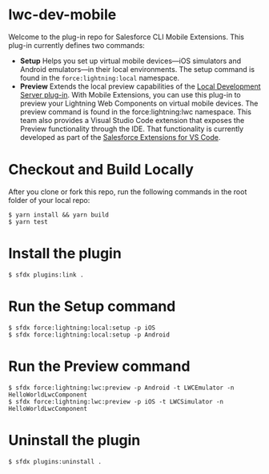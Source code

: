 # lwc-dev-mobile
Welcome to the plug-in repo for Salesforce CLI Mobile Extensions. This plug-in currently defines two commands:
* __Setup__
Helps you set up virtual mobile devices—iOS simulators and Android emulators—in their local environments. The setup command is found in the ```force:lightning:local``` namespace.
* __Preview__
Extends the local preview capabilities of the [Local Development Server plug-in](https://developer.salesforce.com/tools/vscode/en/lwc/localdev/). With Mobile Extensions, you can use this plug-in to preview your Lightning Web Components on virtual mobile devices. The preview command is found in the force:lightning:lwc namespace.
This team also provides a Visual Studio Code extension that exposes the Preview functionality through the IDE. That functionality is currently developed as part of the [Salesforce Extensions for VS Code](https://github.com/forcedotcom/salesforcedx-vscode).
# Checkout and Build Locally
After you clone or fork this repo, run the following commands in the root folder of your local repo:
```sh-session
$ yarn install && yarn build
$ yarn test 
```
# Install the plugin
```sh-session
$ sfdx plugins:link .
```
# Run the Setup command
```sh-session
$ sfdx force:lightning:local:setup -p iOS
$ sfdx force:lightning:local:setup -p Android
```
# Run the Preview command
```sh-session
$ sfdx force:lightning:lwc:preview -p Android -t LWCEmulator -n HelloWorldLwcComponent
$ sfdx force:lightning:lwc:preview -p iOS -t LWCSimulator -n HelloWorldLwcComponent
```
# Uninstall the plugin
```sh-session
$ sfdx plugins:uninstall . 
```